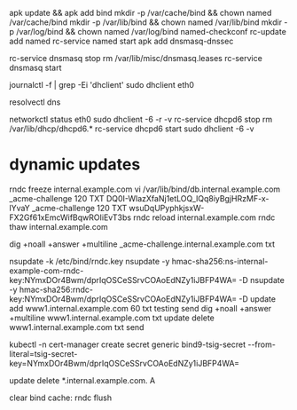 apk update && apk add bind
mkdir -p /var/cache/bind && chown named /var/cache/bind
mkdir -p /var/lib/bind && chown named /var/lib/bind
mkdir -p /var/log/bind && chown named /var/log/bind
named-checkconf
rc-update add named
rc-service named start
apk add dnsmasq-dnssec

rc-service dnsmasq stop
rm /var/lib/misc/dnsmasq.leases
rc-service dnsmasq start

journalctl -f | grep -Ei 'dhclient'
sudo dhclient eth0

resolvectl dns

networkctl status eth0
sudo dhclient -6 -r -v
rc-service dhcpd6 stop
rm /var/lib/dhcp/dhcpd6.*
rc-service dhcpd6 start
sudo dhclient -6 -v

# dynamic updates
rndc freeze internal.example.com
vi /var/lib/bind/db.internal.example.com
_acme-challenge     120 TXT     DQ0I-WlazXfaNj1etLOQ_lQq8iyBgjHRzMF-x-lYvaY
_acme-challenge     120 TXT     wsuDqUPyphkjsxW-FX2Gf61xEmcWifBqwROIiEvT3bs
rndc reload internal.example.com
rndc thaw internal.example.com

dig +noall +answer +multiline _acme-challenge.internal.example.com txt

nsupdate -k /etc/bind/rndc.key
nsupdate -y hmac-sha256:ns-internal-example-com-rndc-key:NYmxDOr4Bwm/dprIqOSCeSSrvCOAoEdNZy1iJBFP4WA= -D
nsupdate -y hmac-sha256:rndc-key:NYmxDOr4Bwm/dprIqOSCeSSrvCOAoEdNZy1iJBFP4WA= -D
update add www1.internal.example.com 60 txt testing
send
dig +noall +answer +multiline www1.internal.example.com txt
update delete www1.internal.example.com txt
send

kubectl -n cert-manager create secret generic bind9-tsig-secret --from-literal=tsig-secret-key=NYmxDOr4Bwm/dprIqOSCeSSrvCOAoEdNZy1iJBFP4WA=

update delete *.internal.example.com. A

clear bind cache:
rndc flush